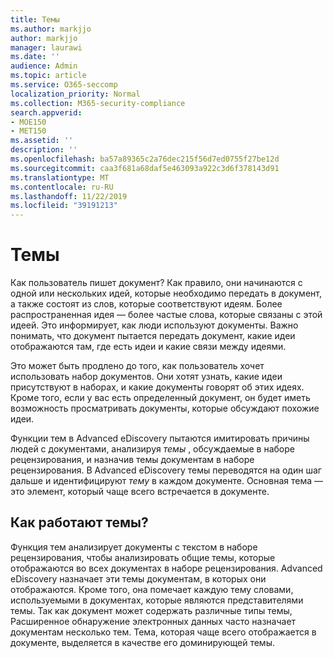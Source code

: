 ```yaml
---
title: Темы
ms.author: markjjo
author: markjjo
manager: laurawi
ms.date: ''
audience: Admin
ms.topic: article
ms.service: O365-seccomp
localization_priority: Normal
ms.collection: M365-security-compliance
search.appverid:
- MOE150
- MET150
ms.assetid: ''
description: ''
ms.openlocfilehash: ba57a89365c2a76dec215f56d7ed0755f27be12d
ms.sourcegitcommit: caa3f681a68daf5e463093a922c3d6f378143d91
ms.translationtype: MT
ms.contentlocale: ru-RU
ms.lasthandoff: 11/22/2019
ms.locfileid: "39191213"
---
```

# <a name="themes"></a>Темы

Как пользователь пишет документ? Как правило, они начинаются с одной или нескольких идей, которые необходимо передать в документ, а также состоят из слов, которые соответствуют идеям. Более распространенная идея — более частые слова, которые связаны с этой идеей. Это информирует, как люди используют документы. Важно понимать, что документ пытается передать документ, какие идеи отображаются там, где есть идеи и какие связи между идеями.

Это может быть продлено до того, как пользователь хочет использовать набор документов. Они хотят узнать, какие идеи присутствуют в наборах, и какие документы говорят об этих идеях. Кроме того, если у вас есть определенный документ, он будет иметь возможность просматривать документы, которые обсуждают похожие идеи.

Функции тем в Advanced eDiscovery пытаются имитировать причины людей с документами, анализируя *темы* , обсуждаемые в наборе рецензирования, и назначив темы документам в наборе рецензирования. В Advanced eDiscovery темы переводятся на один шаг дальше и идентифицируют *тему* в каждом документе. Основная тема — это элемент, который чаще всего встречается в документе.

## <a name="how-does-themes-work"></a>Как работают темы?

Функция тем анализирует документы с текстом в наборе рецензирования, чтобы анализировать общие темы, которые отображаются во всех документах в наборе рецензирования. Advanced eDiscovery назначает эти темы документам, в которых они отображаются. Кроме того, она помечает каждую тему словами, используемыми в документах, которые являются представителями темы. Так как документ может содержать различные типы темы, Расширенное обнаружение электронных данных часто назначает документам несколько тем. Тема, которая чаще всего отображается в документе, выделяется в качестве его доминирующей темы.